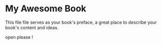 My Awesome Book
=======

This file file serves as your book's preface, a great place to describe your book's content and ideas.

open please !